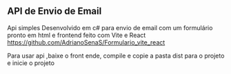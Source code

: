 ## API de Envio de Email
 Api simples Desenvolvido em c# para envio de email com um formulário pronto em html e frontend feito com Vite e React
 https://github.com/AdrianoSenaS/Formulario_vite_react

 Para usar api ,baixe o front ende, compile e copie a pasta dist para o projeto e inicie o projeto 
